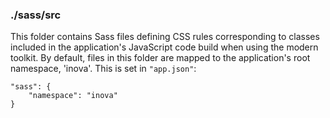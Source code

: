 ### ./sass/src

This folder contains Sass files defining CSS rules corresponding to classes
included in the application's JavaScript code build when using the modern toolkit.
By default, files in this folder are mapped to the application's root namespace, 'inova'.
This is set in `"app.json"`:

    "sass": {
        "namespace": "inova"
    }